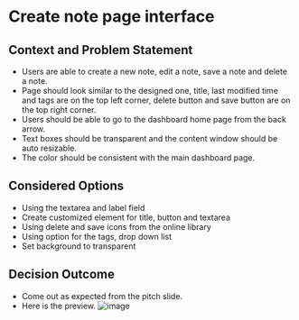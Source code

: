 # Create note page interface

## Context and Problem Statement

- Users are able to create a new note, edit a note, save a note and delete a note.
- Page should look similar to the designed one, title, last modified time and tags are on the top left corner, delete button and save button are on the top right corner.
- Users should be able to go to the dashboard home page from the back arrow.
- Text boxes should be transparent and the content window should be auto resizable.
- The color should be consistent with the main dashboard page.

## Considered Options

- Using the textarea and label field
- Create customized element for title, button and textarea
- Using delete and save icons from the online library 
- Using option for the tags, drop down list
- Set background to transparent

## Decision Outcome
- Come out as expected from the pitch slide.
- Here is the preview.
![image](https://user-images.githubusercontent.com/60903767/201571092-66b946e4-ff8b-4322-af0f-cfac5b6a1e32.png)
